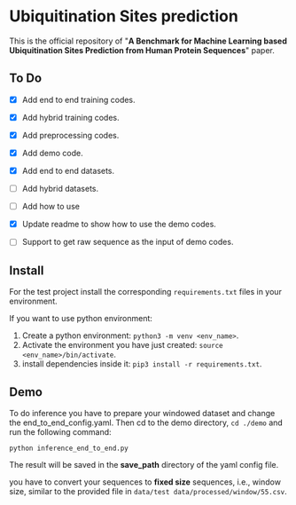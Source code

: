 # Ubiquitination Sites prediction
This is the official repository of "**A Benchmark for Machine Learning based Ubiquitination Sites Prediction from Human Protein Sequences**" paper.

## To Do
- [x] Add end to end training codes.
- [x] Add hybrid training codes.
- [x] Add preprocessing codes.
- [x] Add demo code.
- [x] Add end to end datasets.
- [ ] Add hybrid datasets.
- [ ] Add how to use 
- [x] Update readme to show how to use the demo codes.
- [ ] Support to get raw sequence as the input of demo codes. 


## Install
For the test project install the corresponding `requirements.txt` files in 
your environment. 

If you want to use python environment:

1. Create a python environment: `python3 -m venv <env_name>`.
2. Activate the environment you have just created: `source <env_name>/bin/activate`.
3. install dependencies inside it: `pip3 install -r requirements.txt`.

## Demo
To do inference you have to prepare your windowed dataset and change the end_to_end_config.yaml. 
Then cd to the demo directory, `cd ./demo` and run the following command:

`python inference_end_to_end.py`

The result will be saved in the **save_path** directory of the yaml config file.

you have to convert your sequences to **fixed size** sequences, i.e., window size, similar to the provided file in
`data/test data/processed/window/55.csv`.


